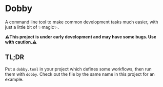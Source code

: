 # Dobby

A command line tool to make common development tasks much easier, with just a little bit of ✨magic✨.

**⚠️This project is under early development and may have some bugs. Use with caution.⚠️**

## TL;DR
Put a `dobby.toml` in your project which defines some workflows, then run them with `dobby`.
Check out the file by the same name in this project for an example.

